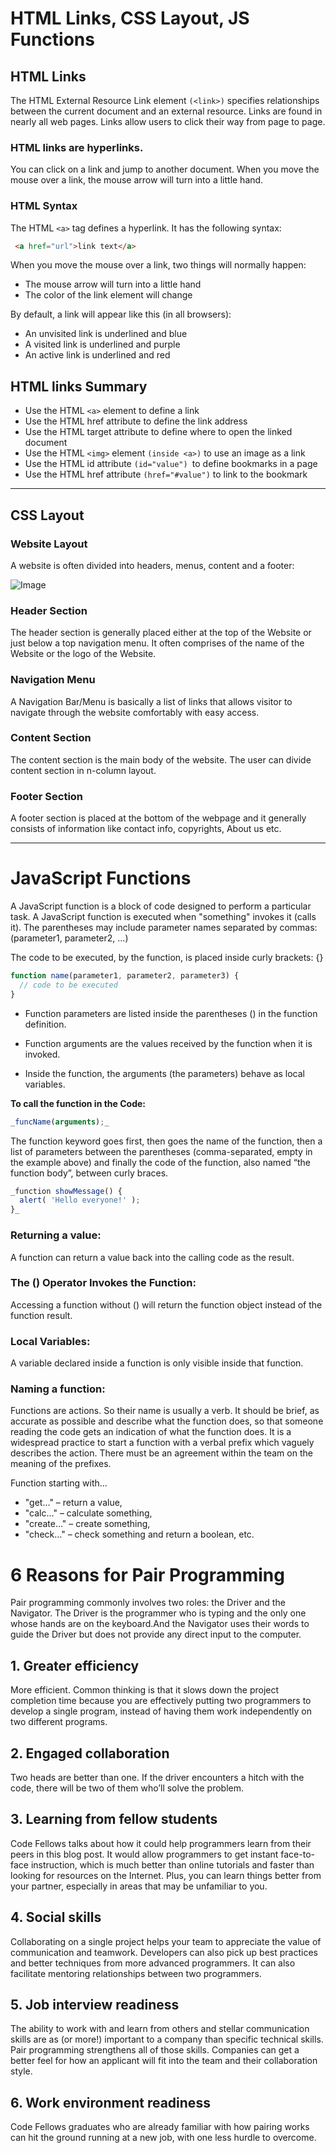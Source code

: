 #  HTML Links, CSS Layout, JS Functions

## HTML Links
The HTML External Resource Link element `(<link>)` specifies relationships between the current document and an external resource.
Links are found in nearly all web pages. Links allow users to click their way from page to page.

### HTML links are hyperlinks.

You can click on a link and jump to another document.
When you move the mouse over a link, the mouse arrow will turn into a little hand.

### HTML Syntax
The HTML `<a>` tag defines a hyperlink. It has the following syntax:
```html
 <a href="url">link text</a>
```

When you move the mouse over a link, two things will normally happen:

- The mouse arrow will turn into a little hand
- The color of the link element will change

By default, a link will appear like this (in all browsers):
- An unvisited link is underlined and blue
- A visited link is underlined and purple
- An active link is underlined and red

## HTML links Summary
- Use the HTML `<a>` element to define a link
- Use the HTML href attribute to define the link address
- Use the HTML target attribute to define where to open the linked document
- Use the HTML `<img>` element `(inside <a>)` to use an image as a link
- Use the HTML id attribute `(id="value") `to define bookmarks in a page
- Use the HTML href attribute `(href="#value")` to link to the bookmark

___
## CSS Layout
### Website Layout
A website is often divided into headers, menus, content and a footer:

![Image](https://media.geeksforgeeks.org/wp-content/uploads/website_layout-300x268.png)

### Header Section
The header section is generally placed either at the top of the Website or just below a top navigation menu. It often comprises of the name of the Website or the logo of the Website.

### Navigation Menu
A Navigation Bar/Menu is basically a list of links that allows visitor to navigate through the website comfortably with easy access.

### Content Section
The content section is the main body of the website. The user can divide content section in n-column layout.

### Footer Section 
A footer section is placed at the bottom of the webpage and it generally consists of information like contact info, copyrights, About us etc.

___
# JavaScript Functions
A JavaScript function is a block of code designed to perform a particular task. A JavaScript function is executed when "something" invokes it (calls it).
The parentheses may include parameter names separated by commas:
(parameter1, parameter2, ...)

The code to be executed, by the function, is placed inside curly brackets: {}
```javascript
function name(parameter1, parameter2, parameter3) {
  // code to be executed
}
```
- Function parameters are listed inside the parentheses () in the function definition.

- Function arguments are the values received by the function when it is invoked.

- Inside the function, the arguments (the parameters) behave as local variables.

**To call the function in the Code:**
```javascript
_funcName(arguments);_
```
The function keyword goes first, then goes the name of the function, then a list of parameters between the parentheses (comma-separated, empty in the example above) and finally the code of the function, also named “the function body”, between curly braces.
```javascript
_function showMessage() {
  alert( 'Hello everyone!' );
}_
```
### Returning a value:
A function can return a value back into the calling code as the result.

###  The () Operator Invokes the Function:
Accessing a function without () will return the function object instead of the function result.

### Local Variables:
A variable declared inside a function is only visible inside that function.

### Naming a function:
Functions are actions. So their name is usually a verb. It should be brief, as accurate as possible and describe what the function does, so that someone reading the code gets an indication of what the function does. It is a widespread practice to start a function with a verbal prefix which vaguely describes the action. There must be an agreement within the team on the meaning of the prefixes.

Function starting with…
- "get…" – return a value,
- "calc…" – calculate something,
- "create…" – create something,
- "check…" – check something and return a boolean, etc.


# 6 Reasons for Pair Programming
 Pair programming commonly involves two roles: the Driver and the Navigator. The Driver is the programmer who is typing and the only one whose hands are on the keyboard.And the Navigator uses their words to guide the Driver but does not provide any direct input to the computer.
## 1. Greater efficiency
More efficient. Common thinking is that it slows down the project completion time because you are effectively putting two programmers to develop a single program, instead of having them work independently on two different programs.
## 2. Engaged collaboration
Two heads are better than one. If the driver encounters a hitch with the code, there will be two of them who’ll solve the problem.
## 3. Learning from fellow students
Code Fellows talks about how it could help programmers learn from their peers in this blog post. It would allow programmers to get instant face-to-face instruction, which is much better than online tutorials and faster than looking for resources on the Internet. Plus, you can learn things better from your partner, especially in areas that may be unfamiliar to you.
## 4. Social skills
Collaborating on a single project helps your team to appreciate the value of communication and teamwork.
Developers can also pick up best practices and better techniques from more advanced programmers. It can also facilitate mentoring relationships between two programmers.
## 5. Job interview readiness
 The ability to work with and learn from others and stellar communication skills are as (or more!) important to a company than specific technical skills. Pair programming strengthens all of those skills.
 Companies can get a better feel for how an applicant will fit into the team and their collaboration style.
## 6. Work environment readiness
 Code Fellows graduates who are already familiar with how pairing works can hit the ground running at a new job, with one less hurdle to overcome.

